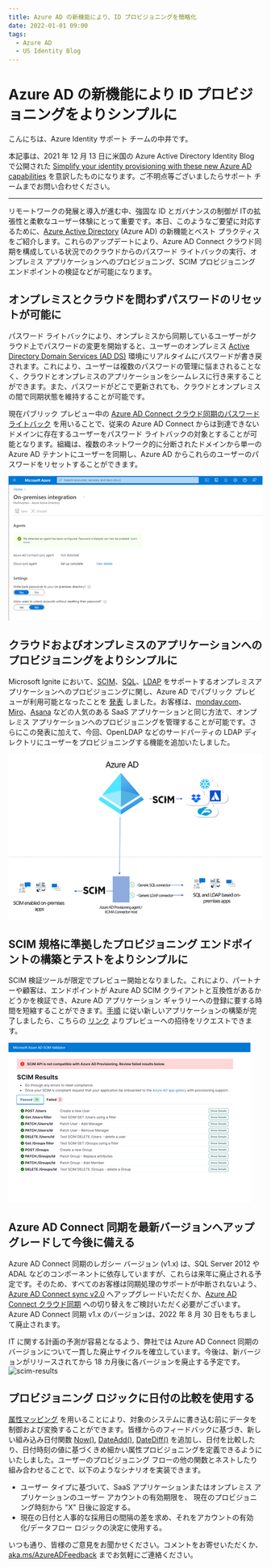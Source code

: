 ```yaml
---
title: Azure AD の新機能により、ID プロビジョニングを簡略化
date: 2022-01-01 09:00
tags:
  - Azure AD
  - US Identity Blog
---
```


# Azure AD の新機能により ID プロビジョニングをよりシンプルに

こんにちは、Azure Identity サポート チームの中井です。

本記事は、2021 年 12 月 13 日に米国の Azure Active Directory Identity Blog で公開された [Simplify your identity provisioning with these new Azure AD capabilities](https://techcommunity.microsoft.com/t5/azure-active-directory-identity/simplify-your-identity-provisioning-with-these-new-azure-ad/ba-p/2466922) を意訳したものになります。ご不明点等ございましたらサポート チームまでお問い合わせください。

----

リモートワークの発展と導入が進む中、強固な ID とガバナンスの制御が ITの拡張性と柔軟なユーザー体験にとって重要です。本日、このようなご要望に対応するために、[Azure Active Directory](https://docs.microsoft.com/ja-jp/azure/active-directory/) (Azure AD) の新機能とベスト プラクティスをご紹介します。これらのアップデートにより、Azure AD Connect クラウド同期を構成している状況でのクラウドからのパスワード ライトバックの実行、オンプレミス アプリケーションへのプロビジョニング、SCIM プロビジョニング エンドポイントの検証などが可能になります。

## オンプレミスとクラウドを問わずパスワードのリセットが可能に

パスワード ライトバックにより、オンプレミスから同期しているユーザーがクラウド上でパスワードの変更を開始すると、ユーザーのオンプレミス [Active Directory Domain Services (AD DS)](https://docs.microsoft.com/ja-jp/azure/active-directory-domain-services/overview) 環境にリアルタイムにパスワードが書き戻されます。これにより、ユーザーは複数のパスワードの管理に悩まされることなく、クラウドとオンプレミスのアプリケーションをシームレスに行き来することができます。また、パスワードがどこで更新されても、クラウドとオンプレミスの間で同期状態を維持することが可能です。

現在パブリック プレビュー中の [Azure AD Connect クラウド同期のパスワード ライトバック](https://docs.microsoft.com/ja-jp/azure/active-directory/authentication/tutorial-enable-cloud-sync-sspr-writeback) を用いることで、従来の Azure AD Connect からは到達できないドメインに存在するユーザーをパスワード ライトバックの対象とすることが可能となります。組織は、複数のネットワーク的に分断されたドメインから単一の Azure AD テナントにユーザーを同期し、Azure AD からこれらのユーザーのパスワードをリセットすることができます。

![](./simplify-your-identity-provisioning-with-these-new-azure-ad/on-premesis-integration.png)

## クラウドおよびオンプレミスのアプリケーションへのプロビジョニングをよりシンプルに

Microsoft Ignite において、[SCIM](https://docs.microsoft.com/ja-jp/azure/active-directory/app-provisioning/on-premises-scim-provisioning)、[SQL](https://docs.microsoft.com/ja-jp/azure/active-directory/app-provisioning/tutorial-ecma-sql-connector)、[LDAP](https://docs.microsoft.com/ja-jp/azure/active-directory/app-provisioning/on-premises-ldap-connector-configure) をサポートするオンプレミスアプリケーションへのプロビジョニングに関し、Azure AD でパブリック プレビューが利用可能となったことを [発表](https://jpazureid.github.io/blog/azure-active-directory/identity-at-ignite-strengthen-resilience-with-identity/) しました。お客様は、[monday.com](https://docs.microsoft.com/ja-jp/azure/active-directory/saas-apps/mondaycom-provisioning-tutorial)、[Miro](https://docs.microsoft.com/ja-jp/azure/active-directory/saas-apps/miro-provisioning-tutorial)、[Asana](https://docs.microsoft.com/ja-jp/azure/active-directory/saas-apps/asana-provisioning-tutorial) などの人気のある SaaS アプリケーションと同じ方法で、オンプレミス アプリケーションへのプロビジョニングを管理することが可能です。さらにこの発表に加えて、今回、OpenLDAP などのサードパーティの LDAP ディレクトリにユーザーをプロビジョニングする機能を追加いたしました。

![](./simplify-your-identity-provisioning-with-these-new-azure-ad/azure-ad.png)

## SCIM 規格に準拠したプロビジョニング エンドポイントの構築とテストをよりシンプルに

SCIM 検証ツールが限定でプレビュー開始となりました。これにより、パートナーや顧客は、エンドポイントが Azure AD SCIM クライアントと互換性があるかどうかを検証でき、Azure AD アプリケーション ギャラリーへの登録に要する時間を短縮することができます。[手順](https://docs.microsoft.com/ja-jp/azure/active-directory/app-provisioning/use-scim-to-provision-users-and-groups) に従い新しいアプリケーションの構築が完了しましたら、こちらの [リンク](https://forms.office.com/pages/responsepage.aspx?id=v4j5cvGGr0GRqy180BHbR7dZme7gPidCseyJdx2X-31UNUlLU05EVTg0MjBKNU1CV1ZDVkJZU0pVWC4u) よりプレビューへの招待をリクエストできます。

![](./simplify-your-identity-provisioning-with-these-new-azure-ad/scim-results.png)

## Azure AD Connect 同期を最新バージョンへアップグレードして今後に備える

Azure AD Connect 同期のレガシー バージョン (v1.x) は、SQL Server 2012 や ADAL などのコンポーネントに依存していますが、これらは来年に廃止される予定です。そのため、すべてのお客様は同期処理のサポートが中断されないよう、[Azure AD Connect sync v2.0](https://docs.microsoft.com/ja-jp/azure/active-directory/hybrid/reference-connect-version-history) へアップグレードいただくか、[Azure AD Connect クラウド同期](https://docs.microsoft.com/ja-jp/azure/active-directory/cloud-sync/what-is-cloud-sync) への切り替えをご検討いただく必要がございます。Azure AD Connect 同期 v1.x のバージョンは、2022 年 8 月 30 日をもちまして廃止されます。

IT に関する計画の予測が容易となるよう、弊社では Azure AD Connect 同期のバージョンについて一貫した廃止サイクルを確立しています。今後は、新バージョンがリリースされてから 18 カ月後に各バージョンを廃止する予定です。
![scim-results](https://user-images.githubusercontent.com/36251880/147834547-ba56854e-eef5-4ed8-baa9-ff2573746b6e.png)

## プロビジョニング ロジックに日付の比較を使用する

[属性マッピング](https://docs.microsoft.com/ja-jp/azure/active-directory/app-provisioning/functions-for-customizing-application-data) を用いることにより、対象のシステムに書き込む前にデータを制御および変換することができます。皆様からのフィードバックに基づき、新しい組み込み日付関数 [Now()](https://docs.microsoft.com/ja-jp/azure/active-directory/app-provisioning/functions-for-customizing-application-data#now), [DateAdd()](https://docs.microsoft.com/ja-jp/azure/active-directory/app-provisioning/functions-for-customizing-application-data#dateadd), [DateDiff()](https://docs.microsoft.com/ja-jp/azure/active-directory/app-provisioning/functions-for-customizing-application-data#datediff) を追加し、日付を比較したり、日付時刻の値に基づくきめ細かい属性プロビジョニングを定義できるようにいたしました。ユーザーのプロビジョニング フローの他の関数とネストしたり組み合わせることで、以下のようなシナリオを実装できます。

- ユーザー タイプに基づいて、SaaS アプリケーションまたはオンプレミス アプリケーションのユーザー アカウントの有効期限を、 現在のプロビジョニング時刻から "X" 日後に設定する。
- 現在の日付と人事的な採用日の間隔の差を求め、それをアカウントの有効化/データフロー ロジックの決定に使用する。

いつも通り、皆様のご意見をお聞かせください。コメントをお寄せいただくか、[aka.ms/AzureADFeedback](https://feedback.azure.com/d365community) までお気軽にご連絡ください。
